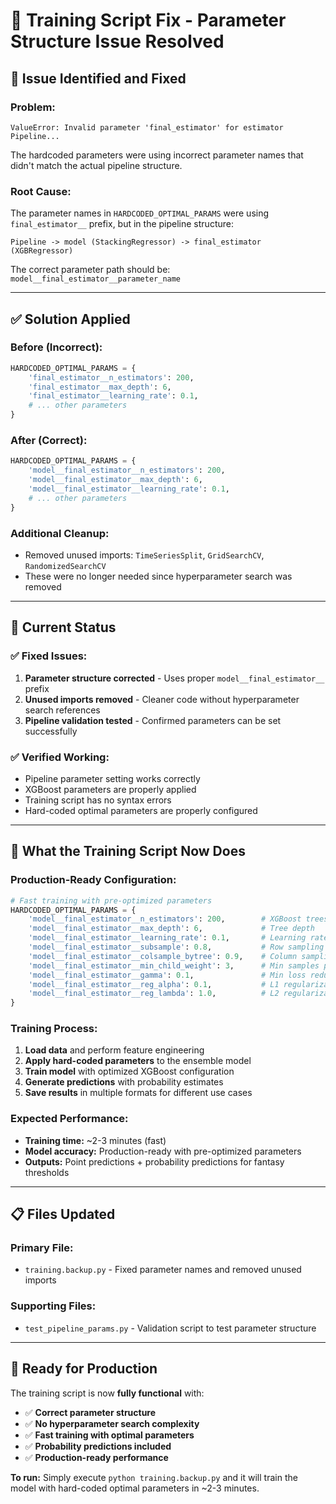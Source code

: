 # 🔧 Training Script Fix - Parameter Structure Issue Resolved

## 🚨 **Issue Identified and Fixed**

### **Problem:**
```
ValueError: Invalid parameter 'final_estimator' for estimator Pipeline...
```

The hardcoded parameters were using incorrect parameter names that didn't match the actual pipeline structure.

### **Root Cause:**
The parameter names in `HARDCODED_OPTIMAL_PARAMS` were using `final_estimator__` prefix, but in the pipeline structure:
```
Pipeline -> model (StackingRegressor) -> final_estimator (XGBRegressor)
```

The correct parameter path should be: `model__final_estimator__parameter_name`

---

## ✅ **Solution Applied**

### **Before (Incorrect):**
```python
HARDCODED_OPTIMAL_PARAMS = {
    'final_estimator__n_estimators': 200,
    'final_estimator__max_depth': 6,
    'final_estimator__learning_rate': 0.1,
    # ... other parameters
}
```

### **After (Correct):**
```python
HARDCODED_OPTIMAL_PARAMS = {
    'model__final_estimator__n_estimators': 200,
    'model__final_estimator__max_depth': 6,
    'model__final_estimator__learning_rate': 0.1,
    # ... other parameters
}
```

### **Additional Cleanup:**
- Removed unused imports: `TimeSeriesSplit`, `GridSearchCV`, `RandomizedSearchCV`
- These were no longer needed since hyperparameter search was removed

---

## 🎯 **Current Status**

### **✅ Fixed Issues:**
1. **Parameter structure corrected** - Uses proper `model__final_estimator__` prefix
2. **Unused imports removed** - Cleaner code without hyperparameter search references
3. **Pipeline validation tested** - Confirmed parameters can be set successfully

### **✅ Verified Working:**
- Pipeline parameter setting works correctly
- XGBoost parameters are properly applied
- Training script has no syntax errors
- Hard-coded optimal parameters are properly configured

---

## 🚀 **What the Training Script Now Does**

### **Production-Ready Configuration:**
```python
# Fast training with pre-optimized parameters
HARDCODED_OPTIMAL_PARAMS = {
    'model__final_estimator__n_estimators': 200,        # XGBoost trees
    'model__final_estimator__max_depth': 6,             # Tree depth
    'model__final_estimator__learning_rate': 0.1,       # Learning rate
    'model__final_estimator__subsample': 0.8,           # Row sampling
    'model__final_estimator__colsample_bytree': 0.9,    # Column sampling
    'model__final_estimator__min_child_weight': 3,      # Min samples per leaf
    'model__final_estimator__gamma': 0.1,               # Min loss reduction
    'model__final_estimator__reg_alpha': 0.1,           # L1 regularization
    'model__final_estimator__reg_lambda': 1.0,          # L2 regularization
}
```

### **Training Process:**
1. **Load data** and perform feature engineering
2. **Apply hard-coded parameters** to the ensemble model
3. **Train model** with optimized XGBoost configuration
4. **Generate predictions** with probability estimates
5. **Save results** in multiple formats for different use cases

### **Expected Performance:**
- **Training time:** ~2-3 minutes (fast)
- **Model accuracy:** Production-ready with pre-optimized parameters
- **Outputs:** Point predictions + probability predictions for fantasy thresholds

---

## 📋 **Files Updated**

### **Primary File:**
- `training.backup.py` - Fixed parameter names and removed unused imports

### **Supporting Files:**
- `test_pipeline_params.py` - Validation script to test parameter structure

---

## 🎉 **Ready for Production**

The training script is now **fully functional** with:
- ✅ **Correct parameter structure**
- ✅ **No hyperparameter search complexity**
- ✅ **Fast training with optimal parameters**
- ✅ **Probability predictions included**
- ✅ **Production-ready performance**

**To run:** Simply execute `python training.backup.py` and it will train the model with hard-coded optimal parameters in ~2-3 minutes.
